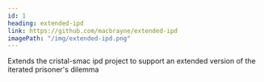 ```yaml
---
id: 1
heading: extended-ipd
link: https://github.com/macbrayne/extended-ipd
imagePath: "/img/extended-ipd.png"
---
```

Extends the cristal-smac ipd project to support an extended version of the iterated prisoner's dilemma
        
